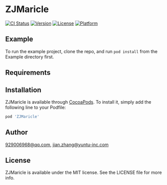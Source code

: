 # ZJMaricle

[![CI Status](http://img.shields.io/travis/929006968@qq.com/ZJMaricle.svg?style=flat)](https://travis-ci.org/929006968@qq.com/ZJMaricle)
[![Version](https://img.shields.io/cocoapods/v/ZJMaricle.svg?style=flat)](http://cocoapods.org/pods/ZJMaricle)
[![License](https://img.shields.io/cocoapods/l/ZJMaricle.svg?style=flat)](http://cocoapods.org/pods/ZJMaricle)
[![Platform](https://img.shields.io/cocoapods/p/ZJMaricle.svg?style=flat)](http://cocoapods.org/pods/ZJMaricle)

## Example

To run the example project, clone the repo, and run `pod install` from the Example directory first.

## Requirements

## Installation

ZJMaricle is available through [CocoaPods](http://cocoapods.org). To install
it, simply add the following line to your Podfile:

```ruby
pod 'ZJMaricle'
```

## Author

929006968@qq.com, jian.zhang@yuntu-inc.com

## License

ZJMaricle is available under the MIT license. See the LICENSE file for more info.
